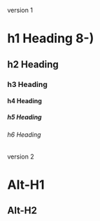 version 1

# h1 Heading 8-)

## h2 Heading

### h3 Heading

#### h4 Heading

##### h5 Heading

###### h6 Heading

version 2

# Alt-H1

## Alt-H2
